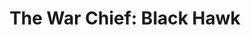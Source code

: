 ---
path: '/blackHawk'
image: 'blackHawk'
title: 'The War Chief: Black Hawk'
shorttext: 'Battle alongside the Sauk leader as he defends his land from rival tribes and white settlers.'
text: 'A leader of the Sauk people, Black Hawk battled both rival tribes and the white settlers invading his land. After teaming with the British in the War of 1812 and with the Fox tribe in the Black Hawk War, he surrendered to U.S. forces in 1832.'
storymapurl: 'https://uploads.knightlab.com/storymapjs/bc2171fd2dc65da8b99c6c013d2dc670/black-hawk/index.html'
---